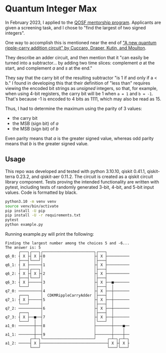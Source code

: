 # Quantum Integer Max

In February 2023, I applied to the
[QOSF mentorship program](https://www.qosf.org/qc_mentorship/).
Applicants are given a screening task, and I chose to
"find the largest of two signed integers".

One way to accomplish this is mentioned near the end of
["A new quantum ripple-carry addition circuit" by
Cuccaro, Draper, Kutin, and Moulton](https://arxiv.org/abs/quant-ph/0410184).

They describe an adder circuit, and then mention that it
"can easily be turned into a subtractor...
by adding two time slices: complement _a_ at the start,
and complement _a_ and _s_ at the end."

They say that the carry bit of the resulting subtractor "is 1 if and only if a < b."
I found in developing this that their definition of "less than" requires
viewing the encoded bit strings as *unsigned* integers, so that, for example,
when using 4-bit registers, the carry bit will be 1 when `a = 1` and `b = -1`.
That's because -1 is encoded to 4 bits as 1111, which may also be read as 15.

Thus, I had to determine the maximum using the parity of 3 values:
- the carry bit
- the MSB (sign bit) of _a_
- the MSB (sign bit) of _b_

Even parity means that _a_ is the greater signed value,
whereas odd parity means that _b_ is the greater signed value.

## Usage

This repo was developed and tested with python 3.10.10,
qiskit 0.41.1, qiskit-terra 0.23.2, and qiskit-aer 0.11.2.
The circuit is created as a qiskit circuit library component.
Tests proving the intended functionality are written with pytest,
including tests of randomly generated 3-bit, 4-bit, and 5-bit
input values. Code is formatted by black.

```sh
python3.10 -m venv venv
source venv/bin/activate
pip install -U pip
pip install -U -r requirements.txt
pytest
python example.py
```

Running example.py will print the following:

```
Finding the largest number among the choices 5 and -6...
The answer is: 5
      ┌───┐┌───┐┌───────────────────────┐┌───┐          
q6_0: ┤ X ├┤ X ├┤0                      ├┤ X ├──────────
      ├───┤└───┘│                       │├───┤          
q6_1: ┤ X ├─────┤1                      ├┤ X ├──────────
      ├───┤┌───┐│                       │├───┤          
q6_2: ┤ X ├┤ X ├┤2                      ├┤ X ├──────────
      ├───┤└───┘│                       │├───┤          
q6_3: ┤ X ├─────┤3                      ├┤ X ├──■───────
      └───┘     │                       │├───┤  │       
q7_0: ──────────┤4                      ├┤ X ├──┼───────
      ┌───┐     │  CDKMRippleCarryAdder │├───┤  │       
q7_1: ┤ X ├─────┤5                      ├┤ X ├──┼───────
      └───┘     │                       │├───┤  │       
q7_2: ──────────┤6                      ├┤ X ├──┼───────
      ┌───┐     │                       │├───┤  │       
q7_3: ┤ X ├──■──┤7                      ├┤ X ├──┼───────
      └───┘  │  │                       │└───┘  │       
a1_0: ───────┼──┤8                      ├───────┼────■──
             │  │                       │       │    │  
a1_1: ───────┼──┤9                      ├───────┼────┼──
           ┌─┴─┐└───────────────────────┘     ┌─┴─┐┌─┴─┐
a1_2: ─────┤ X ├──────────────────────────────┤ X ├┤ X ├
           └───┘                              └───┘└───┘
```

